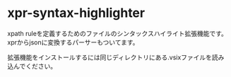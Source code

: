 # xpr-syntax-highlighter

xpath ruleを定義するためのファイルのシンタックスハイライト拡張機能です。
xprからjsonに変換するパーサーもついてます。

拡張機能をインストールするには同じディレクトリにある.vsixファイルを読み込んでください。